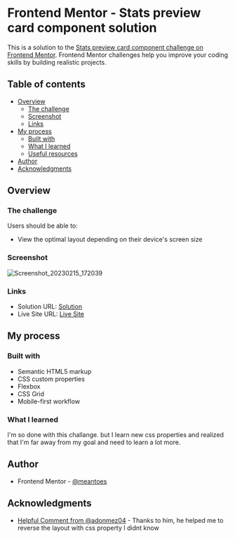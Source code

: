 # Frontend Mentor - Stats preview card component solution

This is a solution to the [Stats preview card component challenge on Frontend Mentor](https://www.frontendmentor.io/challenges/stats-preview-card-component-8JqbgoU62). Frontend Mentor challenges help you improve your coding skills by building realistic projects. 

## Table of contents

- [Overview](#overview)
  - [The challenge](#the-challenge)
  - [Screenshot](#screenshot)
  - [Links](#links)
- [My process](#my-process)
  - [Built with](#built-with)
  - [What I learned](#what-i-learned)
  - [Useful resources](#useful-resources)
- [Author](#author)
- [Acknowledgments](#acknowledgments)

## Overview

### The challenge

Users should be able to:

- View the optimal layout depending on their device's screen size

### Screenshot

![Screenshot_20230215_172039](https://user-images.githubusercontent.com/113872381/218986840-5bb89a06-1970-4075-9965-9611b05920f3.png)

### Links

- Solution URL: [Solution](https://www.frontendmentor.io/solutions/not-responsive-stat-preview-challange-sA1iBB8EXh)
- Live Site URL: [Live Site](https://meantoes.github.io/Stats-Preview/)

## My process

### Built with

- Semantic HTML5 markup
- CSS custom properties
- Flexbox
- CSS Grid
- Mobile-first workflow

### What I learned

I'm so done with this challange. but I learn new css properties and realized that I'm far away from my goal and need to learn a lot more.

## Author

- Frontend Mentor - [@meantoes](https://www.frontendmentor.io/profile/meantoes)

## Acknowledgments

- [Helpful Comment from @adonmez04](https://www.frontendmentor.io/solutions/fem3statspreviewcardcomponentv21-the-mobile-first-solution-xI-gTwSLwB#comment-63e9d13931518486b3e3747a) - Thanks to him, he helped me to reverse the layout with css property I didnt know

